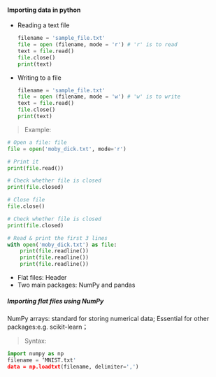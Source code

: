 #### Importing data in python
* Reading a text file
  ```python
  filename = 'sample_file.txt'
  file = open (filename, mode = 'r') # 'r' is to read
  text = file.read()
  file.close()
  print(text)
  ```
* Writing to a file
  ```python
  filename = 'sample_file.txt'
  file = open (filename, mode = 'w') # 'w' is to write
  text = file.read()
  file.close()
  print(text)
  ```
> Example:
```python
# Open a file: file
file = open('moby_dick.txt', mode='r')

# Print it
print(file.read())

# Check whether file is closed
print(file.closed)

# Close file
file.close()

# Check whether file is closed
print(file.closed)

```
```python
# Read & print the first 3 lines
with open('moby_dick.txt') as file:
    print(file.readline())
    print(file.readline())
    print(file.readline())
```
* Flat files: Header
* Two main packages: NumPy and pandas

##### Importing flat files using NumPy
NumPy arrays: standard for storing numerical data; Essential for other packages:e.g. scikit-learn；
> Syntax: 
  ```python
  import numpy as np
  filename = ‘MNIST.txt'
  data = np.loadtxt(filename, delimiter=',')
  ```
